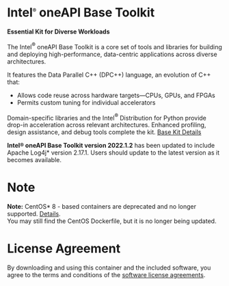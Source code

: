 # Intel<sup><font size=2>®</font></sup> oneAPI Base Toolkit

**Essential Kit for Diverse Workloads**

The Intel<sup><font size=2>®</font></sup> oneAPI Base Toolkit is a core set of tools and libraries for building and deploying high-performance, data-centric applications across diverse architectures.

It features the Data Parallel C++ (DPC++) language, an evolution of C++ that:
* Allows code reuse across hardware targets—CPUs, GPUs, and FPGAs
* Permits custom tuning for individual accelerators

Domain-specific libraries and the Intel<sup><font size=2>®</font></sup> Distribution for Python provide drop-in acceleration across relevant architectures. Enhanced profiling, design assistance, and debug tools complete the kit. [Base Kit Details](https://software.intel.com/oneapi/base-kit)

**Intel® oneAPI Base Toolkit version 2022.1.2** has been updated to include Apache Log4j* version 2.17.1. Users should update to the latest version as it becomes available.

# Note
**Note:** CentOS* 8 - based containers are deprecated and no longer supported. [Details](https://www.centos.org/centos-linux-eol/). <br />
You may still find the CentOS Dockerfile, but it is no longer being updated.

# License Agreement

By downloading and using this container and the included software, you agree to the terms and conditions of the [software license agreements](https://github.com/intel/oneapi-containers/tree/master/licensing).
